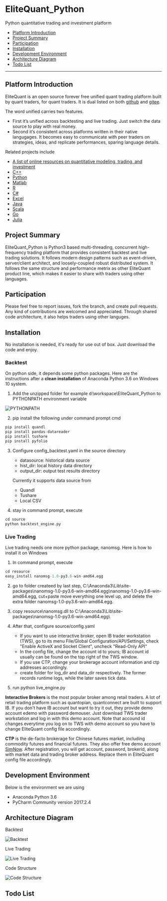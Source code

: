 # EliteQuant_Python
Python quantitative trading and investment platform

* [Platform Introduction](#platform-introduction)
* [Project Summary](#project-summary)
* [Participation](#participation)
* [Installation](#installation)
* [Development Environment](#development-environment)
* [Architecture Diagram](#architecture-diagram)
* [Todo List](#todo-list)

---

## Platform Introduction

EliteQuant is an open source forever free unified quant trading platform built by quant traders, for quant traders. It is dual listed on both [github](https://github.com/EliteQuant) and [gitee](https://gitee.com/EliteQuant).

The word unified carries two features.
- First it’s unified across backtesting and live trading. Just switch the data source to play with real money.
- Second it’s consistent across platforms written in their native langugages. It becomes easy to communicate with peer traders on strategies, ideas, and replicate performances, sparing language details.

Related projects include
- [A list of online resources on quantitative modeling, trading, and investment](https://github.com/EliteQuant/EliteQuant)
- [C++](https://github.com/EliteQuant/EliteQuant_Cpp)
- [Python](https://github.com/EliteQuant/EliteQuant_Python)
- [Matlab](https://github.com/EliteQuant/EliteQuant_Matlab)
- [R]()
- [C#]()
- [Excel](https://github.com/EliteQuant/EliteQuant_Excel)
- [Java]()
- [Scala]()
- [Go]()
- [Julia]()

## Project Summary

EliteQuant_Python is Python3 based multi-threading, concurrent high-frequency trading platform that provides consistent backtest and live trading solutions. It follows modern design patterns such as event-driven, server/client architect, and loosely-coupled robust distributed system. It follows the same structure and performance metrix as other EliteQuant product line, which makes it easier to share with traders using other languages.

## Participation

Please feel free to report issues, fork the branch, and create pull requests. Any kind of contributions are welcomed and appreciated. Through shared code architecture, it also helps traders using other languges.

## Installation

No installation is needed, it's ready for use out of box. Just download the code and enjoy. 

### Backtest

On python side, it depends some python packages. Here are the instructions after a **clean installation** of Anaconda Python 3.6 on Windows 10 system.

1. Add the unzipped folder for example d:\workspace\EliteQuant_Python to PYTHONPATH environment variable

![PYTHONPATH](/resource/pythonpath.PNG?raw=true "PYTHONPATH")

2. pip install the following under command prompt cmd

```python
pip install quandl
pip install pandas-datareader
pip install tushare
pip install pyfolio
```

3.  Configure config_backtest.yaml in the source directory

    * datasource: historical data source
    * hist_dir: local history data directory
    * output_dir: output test results directory

    Currently it supports data source from

    * Quandl
    * Tushare
    * Local CSV

4. stay in command prompt, execute

```python
cd source
python backtest_engine.py
```

### Live Trading

Live trading needs one more python package, nanomsg. Here is how to install it on Windows

1. In command prompt, execute
```python
cd resource
easy_install nanomsg-1.0-py3.6-win-amd64.egg
```
2. go to folder createed by last step, C:\Anaconda3\Lib\site-packages\nanomsg-1.0-py3.6-win-amd64.egg\nanomsg-1.0-py3.6-win-amd64.egg\, cut+paste move everything one level up, and delete the extra folder nanomsg-1.0-py3.6-win-amd64.egg.

3. copy resource\nanomsg.dll to C:\Anaconda3\Lib\site-packages\nanomsg-1.0-py3.6-win-amd64.egg\

4. After that, configure source/config.yaml
 
    * If you want to use interactive broker, open IB trader workstation (TWS), go to its menu File/Global Configuration/API/Settings, check "Enable ActiveX and Socket Client", uncheck "Read-Only API"
    * In the config file, change the account id to yours; IB account id usually can be found on the top right of the TWS window.
    * If you use CTP, change your brokerage account information and ctp addresses accordingly.
    * create folder for log_dir and data_dir respectively. The former records runtime logs, while the later saves tick data.

5. run python live_engine.py

**Interactive Brokers**
is the most popular broker among retail traders. A lot of retail trading platform such as quantopian, quantconnect are built to support IB. If you don't have IB account but want to try it out, they provide demo account edemo with password demouser. Just download TWS trader workstation and log in with this demo account. Note that accound id changes everytime you log on to TWS with demo account so you have to change EliteQuant config file accordingly.

**CTP**
is the de-facto brokerage for Chinese futures market, including commodity futures and financial futures. They also offer free demo account [SimNow](http://simnow.com.cn/). After registration, you will get account, password, brokerid, along with market data and trading broker address. Replace them in EliteQuant config file accordingly.

## Development Environment

Below is the environment we are using
* Anaconda Python 3.6
* PyCharm Community version 2017.2.4

## Architecture Diagram

Backtest

![Backtest](/resource/Backtest_Diagram.PNG?raw=true "Backtest")

Live Trading

![Live Trading](/resource/Live_Trading_Diagram.PNG?raw=true "Live Trading")

Code Structure

![Code Structure](/resource/code_structure_en.PNG?raw=true "Code Structure")

## Todo List